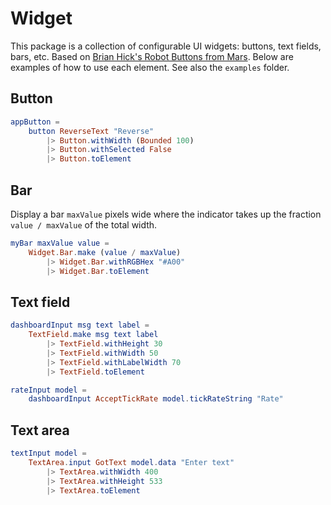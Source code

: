 # Widget

This package is a collection of configurable UI widgets: buttons, 
text fields, bars, etc.  Based on 
[Brian Hick's Robot Buttons from Mars](https://www.youtube.com/watch?v=PDyWP-0H4Zo).
Below are examples of how to use each element.  See 
also the `examples` folder.

## Button

```elm
appButton =
    button ReverseText "Reverse"
        |> Button.withWidth (Bounded 100)
        |> Button.withSelected False
        |> Button.toElement
```


## Bar 

Display a bar `maxValue` pixels wide where the indicator
takes up the fraction `value / maxValue` of the total width.

```elm
myBar maxValue value =
    Widget.Bar.make (value / maxValue)
        |> Widget.Bar.withRGBHex "#A00"
        |> Widget.Bar.toElement
```

## Text field

```elm
dashboardInput msg text label =
    TextField.make msg text label
        |> TextField.withHeight 30
        |> TextField.withWidth 50
        |> TextField.withLabelWidth 70
        |> TextField.toElement

rateInput model = 
    dashboardInput AcceptTickRate model.tickRateString "Rate"
```

## Text area

```elm
textInput model =
    TextArea.input GotText model.data "Enter text"
        |> TextArea.withWidth 400
        |> TextArea.withHeight 533
        |> TextArea.toElement
```
